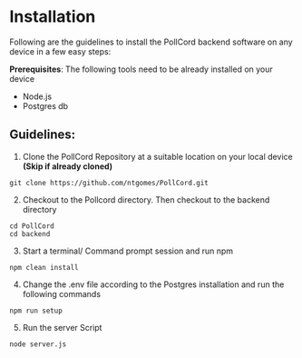 # Installation

Following are the guidelines to install the PollCord backend software on any device in a few easy steps:

**Prerequisites**: 
The following tools need to be already installed on your device
  - Node.js
  - Postgres db


## Guidelines:
1. Clone the PollCord Repository at a suitable location on your local device **(Skip if already cloned)**

```
git clone https://github.com/ntgomes/PollCord.git 
```
2. Checkout to the Pollcord directory. Then checkout to the backend directory
```
cd PollCord 
cd backend
```

3. Start a terminal/ Command prompt session and run npm
```
npm clean install
```

4. Change the .env file according to the Postgres installation and run the following commands
``` 
npm run setup
```

5. Run the server Script
```
node server.js
```
